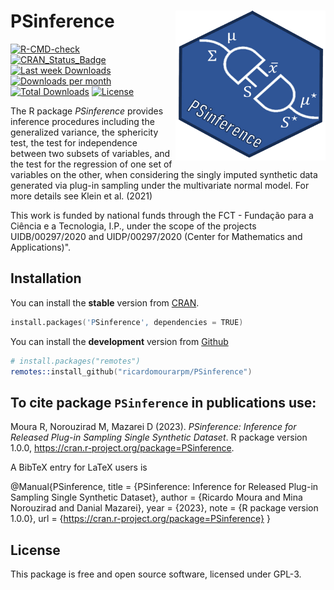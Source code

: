# PSinference <img src="man/figures/logo2.png" align="right" width="240" height="240" />


[![R-CMD-check](https://github.com/dmazarei/PLSV/actions/workflows/R-CMD-check.yaml/badge.svg)](https://github.com/dmazarei/PLSV/actions/workflows/R-CMD-check.yaml)
[![CRAN_Status_Badge](https://www.r-pkg.org/badges/version/PSinference)](https://cran.r-project.org/package=PSinference)
[![Last week Downloads](https://cranlogs.r-pkg.org/badges/last-week/PSinference)](https://cran.r-project.org/package=PSinference)
[![Downloads per month](https://cranlogs.r-pkg.org/badges/PSinference)](https://cran.r-project.org/package=PSinference)
[![Total Downloads](https://cranlogs.r-pkg.org/badges/grand-total/PSinference)](https://cran.r-project.org/package=PSinference)
[![License](https://img.shields.io/badge/license-GPL--3-blue.svg)](https://www.gnu.org/licenses/gpl-3.0.en.html)

The R package *PSinference* provides inference procedures including the generalized variance, the sphericity test, the test for independence between two subsets of variables, and the test for the regression of one set of variables on the other, when considering the singly imputed synthetic data generated via plug-in sampling under the multivariate normal model. For more details see Klein et al. (2021) 

This work is funded by national funds through the FCT - Fundação para a Ciência e a Tecnologia, I.P., under the scope of the projects UIDB/00297/2020 and UIDP/00297/2020 (Center for Mathematics and Applications)".

## Installation
You can install the **stable** version from
[CRAN](https://cran.r-project.org/package=PSinference).

```s
install.packages('PSinference', dependencies = TRUE)
```

You can install the **development** version from
[Github](https://github.com/ricardomourarpm/PSinference)

```s
# install.packages("remotes")
remotes::install_github("ricardomourarpm/PSinference")
```

## To cite package `PSinference` in publications use:
   Moura R, Norouzirad M, Mazarei D (2023). _PSinference: Inference for Released Plug-in Sampling Single Synthetic Dataset_. R package version 1.0.0,
  <https://cran.r-project.org/package=PSinference>.

A BibTeX entry for LaTeX users is

  @Manual{PSinference,
    title = {PSinference: Inference for Released Plug-in Sampling Single Synthetic Dataset},
    author = {Ricardo Moura and Mina Norouzirad and Danial Mazarei},
    year = {2023},
    note = {R package version 1.0.0},
    url = {https://cran.r-project.org/package=PSinference}
  }

## License

This package is free and open source software, licensed under GPL-3.
